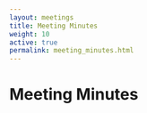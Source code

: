 ```yaml
---
layout: meetings
title: Meeting Minutes
weight: 10
active: true
permalink: meeting_minutes.html
---
```


# Meeting Minutes

